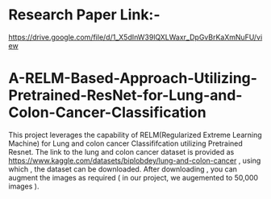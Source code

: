 # Research Paper Link:- 
https://drive.google.com/file/d/1_X5dInW39lQXLWaxr_DpGvBrKaXmNuFU/view

# A-RELM-Based-Approach-Utilizing-Pretrained-ResNet-for-Lung-and-Colon-Cancer-Classification
 This project leverages the capability of RELM(Regularized Extreme Learning Machine) for Lung and colon cancer Classififcation utilizing Pretrained Resnet.
 The  link to the lung and colon cancer dataset is provided as  https://www.kaggle.com/datasets/biplobdey/lung-and-colon-cancer , using which , the dataset can be downloaded. After downloading , you can augment the images as required ( in our project, we augemented to 50,000 images ).
